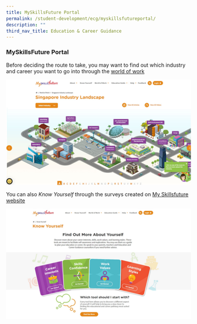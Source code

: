 ```yaml
---
title: MySkillsFuture Portal
permalink: /student-development/ecg/myskillsfutureportal/
description: ""
third_nav_title: Education & Career Guidance
---
```


### MySkillsFuture Portal

Before deciding the route to take, you may want to find out which industry and career you want to go into through the [world of work](https://www.myskillsfuture.gov.sg/content/student/en/secondary/world-of-work/industry-landscape.html)

![](/images/skillsfuture1.jpg)

You can also *Know Yourself* through the surveys created on [My Skillsfuture website](https://www.myskillsfuture.gov.sg/content/student/en/secondary/assessment.html)

![](/images/skillsfuture2.jpg)
